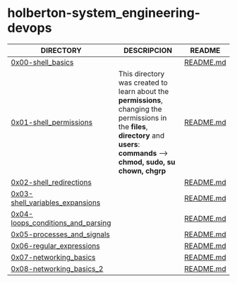 # holberton-system_engineering-devops


| DIRECTORY | DESCRIPCION | README |
| --- | --- | --- |
|  [0x00-shell_basics](https://github.com/AndresSern/holberton-system_engineering-devops/tree/master/0x00-shell_basics)|      |  [README.md](https://github.com/AndresSern/holberton-system_engineering-devops/blob/master/0x00-shell_basics/README.md)|
|  [0x01-shell_permissions](https://github.com/AndresSern/holberton-system_engineering-devops/tree/master/0x01-shell_permissions)|   This directory was created to learn about the **permissions**,  changing  the permissions in the **files**, **directory** and **users**: **commands** --> **chmod, sudo, su chown, chgrp**   |  [README.md](https://github.com/AndresSern/holberton-system_engineering-devops/blob/master/0x01-shell_permissions/README.md)|
|  [0x02-shell_redirections](https://github.com/AndresSern/holberton-system_engineering-devops/tree/master/0x02-shell_redirections)|      |  [README.md](https://github.com/AndresSern/holberton-system_engineering-devops/blob/master/0x02-shell_redirections/README.md)|
|  [0x03-shell_variables_expansions](https://github.com/AndresSern/holberton-system_engineering-devops/tree/master/0x03-shell_variables_expansions)|      |  [README.md](https://github.com/AndresSern/holberton-system_engineering-devops/blob/master/0x03-shell_variables_expansions/README.md)|
|  [0x04-loops_conditions_and_parsing](https://github.com/AndresSern/holberton-system_engineering-devops/tree/master/0x04-loops_conditions_and_parsing)|      |  [README.md](https://github.com/AndresSern/holberton-system_engineering-devops/blob/master/0x04-loops_conditions_and_parsing/README.md)|
|  [0x05-processes_and_signals](https://github.com/AndresSern/holberton-system_engineering-devops/tree/master/0x05-processes_and_signals)|      |  [README.md](https://github.com/AndresSern/holberton-system_engineering-devops/blob/master/0x05-processes_and_signals/README.md)|
|  [0x06-regular_expressions](https://github.com/AndresSern/holberton-system_engineering-devops/tree/master/0x06-regular_expressions)|      |  [README.md](https://github.com/AndresSern/holberton-system_engineering-devops/blob/master/0x06-regular_expressions/README.md)|
|  [0x07-networking_basics](https://github.com/AndresSern/holberton-system_engineering-devops/tree/master/0x07-networking_basics)|      |  [README.md](https://github.com/AndresSern/holberton-system_engineering-devops/blob/master/0x07-networking_basics/README.md)|
|  [0x08-networking_basics_2](https://github.com/AndresSern/holberton-system_engineering-devops/tree/master/0x08-networking_basics_2)|      |  [README.md](https://github.com/AndresSern/holberton-system_engineering-devops/blob/master/0x08-networking_basics_2/README.md)|
